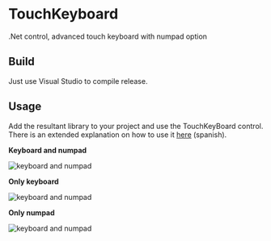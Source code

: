 # TouchKeyboard
.Net control, advanced touch keyboard with numpad option

## Build
Just use Visual Studio to compile release.

## Usage
Add the resultant library to your project and use the TouchKeyBoard control. There is an extended explanation on how to use it [here](https://pove.es/blog/140-como-usar-control-de-teclado-tactil-net) (spanish).

**Keyboard and numpad**

![keyboard and numpad](https://pove.es/images/keyboard-numpad.png)

**Only keyboard**

![keyboard and numpad](https://pove.es/images/keyboard-shift.png)

**Only numpad**

![keyboard and numpad](https://pove.es/images/numpad.png)
